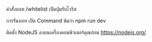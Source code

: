 คำส่ังบอท
/whitelist เปิดปุ่มรับไวริส


การรันบอท
เปิด Command พิมว่า npm run dev


ติดตั้ง NodeJS ลงบนเครื่องคอมพิวเตอร์คุณก่อน https://nodejs.org/
